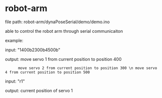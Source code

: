 # robot-arm
file path: robot-arm/dynaPoseSerial/demo/demo.ino

able to control the robot arm through serial communicaiton

example:

  input: "1400b2300b4500b"

  output: move servo 1 from current position to position 400
          
          move servo 2 from current position to position 300 \n move servo 4 from current position to position 500
  
  input: "r1"

  output: current position of servo 1
